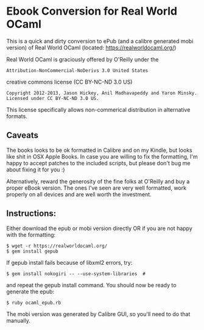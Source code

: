 # Ebook Conversion for Real World OCaml

This is a quick and dirty conversion to ePub (and a calibre generated mobi version) of
Real World OCaml (located: https://realworldocaml.org/)

Real World OCaml is graciously offered by O'Reilly under the 

    Attribution-NonCommercial-NoDerivs 3.0 United States 

creative commons license (CC BY-NC-ND 3.0 US)

    Copyright 2012-2013, Jason Hickey, Anil Madhavapeddy and Yaron Minsky. Licensed under CC BY-NC-ND 3.0 US.

This license specifically allows non-commerical distribution in alternative formats.

## Caveats

The books looks to be ok formatted in Calibre and on my Kindle, but looks like shit in OSX Apple Books. 
In case you are willing to fix the formatting, I'm happy to accept patches to the included scripts, but 
please don't bug me about fixing it for you :)

Alternatively, reward the generosity of the fine folks at O'Reilly and buy a proper eBook version. The ones 
I've seen are very well formatted, work properly on all devices and are well worth the investment.

## Instructions:

Either download the epub or mobi version directly OR if you are not happy with the formatting:

    $ wget -r https://realworldocaml.org/
    $ gem install gepub

If gepub install fails because of libxml2 errors, try:

    $ gem install nokogiri -- --use-system-libraries  # 

and repeat the gepub install command. You should now be ready to generate the epub:

    $ ruby ocaml_epub.rb

The mobi version was generated by Calibre GUI, so you'll need to do that manually.
